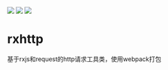![](https://img.shields.io/badge/rxhttp-200-blue.svg)
![](https://img.shields.io/github/license/damingerdai/rxhttp.svg?style=flat)
![](https://img.shields.io/github/last-commit/damingerdai/rxhttp.svg?style=flat)

# rxhttp
基于rxjs和request的http请求工具类，使用webpack打包
